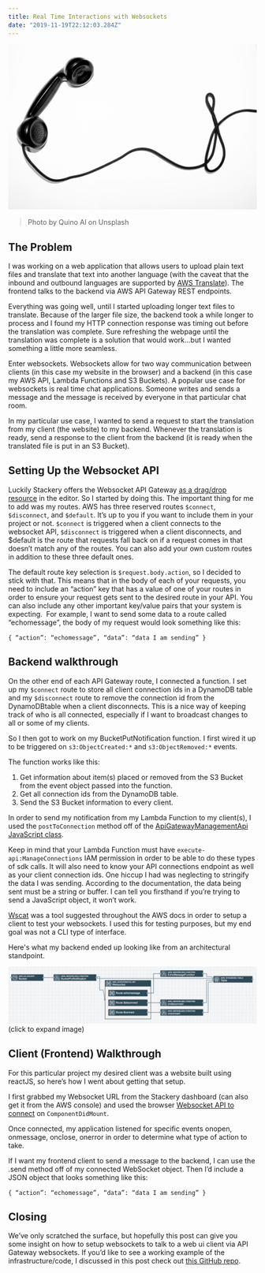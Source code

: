 ```yaml
---
title: Real Time Interactions with Websockets
date: "2019-11-19T22:12:03.284Z"
---
```


![Phone](./phone.jpg)
>Photo by Quino Al on Unsplash

## The Problem
I was working on a web application that allows users to upload plain text files and translate that text into another language (with the caveat that the inbound and outbound languages are supported by <a href="https://docs.aws.amazon.com/translate/latest/dg/what-is.html" target="_blank" rel="noopener noreferrer">AWS Translate</a>). The frontend talks to the backend via AWS API Gateway REST endpoints.

Everything was going well, until I started uploading longer text files to translate. Because of the larger file size, the backend took a while longer to process and I found my HTTP connection response was timing out before the translation was complete. Sure refreshing the webpage until the translation was complete is a solution that would work...but I wanted something a little more seamless. 

Enter websockets. Websockets allow for two way communication between clients (in this case my website in the browser) and a backend (in this case my AWS API, Lambda Functions and S3 Buckets). A popular use case for websockets is real time chat applications. Someone writes and sends a message and the message is received by everyone in that particular chat room.

In my particular use case, I wanted to send a request to start the translation from my client (the website) to my backend. Whenever the translation is ready, send a response to the client from the backend (it is ready when the translated file is put in an S3 Bucket). 

## Setting Up the Websocket API
Luckily Stackery offers the Websocket API Gateway <a href="https://docs.stackery.io/docs/api/nodes/WebSocketApi/" target="_blank" rel="noopener noreferrer">as a drag/drop resource</a> in the editor. So I started by doing this. The important thing for me to add was my routes. AWS has three reserved routes `$connect`, `$disconnect`, and `$default`. It’s up to you if you want to include them in your project or not. `$connect` is triggered when a client connects to the websocket API, `$disconnect` is triggered when a client disconnects, and $default is the route that requests fall back on if a request comes in that doesn’t match any of the routes. You can also add your own custom routes in addition to these three default ones.

The default route key selection is `$request.body.action`, so I decided to stick with that. This means that in the body of each of your requests, you need to include an “action” key that has a value of one of your routes in order to ensure your request gets sent to the desired route in your API. You can also include any other important key/value pairs that your system is expecting.  For example, I want to send some data to a route called “echomessage”, the body of my request would look something like this:

```
{ “action”: “echomessage”, “data”: “data I am sending” }
```

## Backend walkthrough
On the other end of each API Gateway route, I connected a function. I set up my `$connect` route to store all client connection ids in a DynamoDB table and my `$disconnect` route to remove the connection id from the DynamoDBtable when a client disconnects. This is a nice way of keeping track of who is all connected, especially if I want to broadcast changes to all or some of my clients.

So I then got to work on my BucketPutNotification function. I first wired it up to be triggered on `s3:ObjectCreated:*` and `s3:ObjectRemoved:*` events.

The function works like this:
  1.	Get information about item(s) placed or removed from the S3 Bucket from the event object passed into the function.
  2.	Get all connection ids from the DynamoDB table.
  3.	Send the S3 Bucket information to every client.

In order to send my notification from my Lambda Function to my client(s), I used the `postToConnection` method off of the <a href="https://docs.aws.amazon.com/AWSJavaScriptSDK/latest/AWS/ApiGatewayManagementApi.html#postToConnection-property" target="_blank" rel="noopener noreferrer">ApiGatewayManagementApi JavaScript class</a>.

Keep in mind that your Lambda Function must have `execute-api:ManageConnections` IAM permission in order to be able to do these types of sdk calls. It will also need to know your API connections endpoint as well as your client connection ids. One hiccup I had was neglecting to stringify the data I was sending. According to the documentation, the data being sent must be a string or buffer. I can tell you firsthand if you’re trying to send a JavaScript object, it won’t work.

<a href="https://www.npmjs.com/package/wscat" target="_blank" rel="noopener noreferrer">Wscat</a> was a tool suggested throughout the AWS docs in order to setup a client to test your websockets. I used this for testing purposes, but my end goal was not a CLI type of interface.

Here's what my backend ended up looking like from an architectural standpoint.

![Architecture](./websocketarchitecture.png)
(click to expand image)

## Client (Frontend) Walkthrough
For this particular project my desired client was a website built using reactJS, so here’s how I went about getting that setup. 

I first grabbed my Websocket URL from the Stackery dashboard (can also get it from the AWS console) and used the browser <a href="https://developer.mozilla.org/en-US/docs/Web/API/WebSockets_API" target="_blank" rel="noopener noreferrer">Websocket API to connect</a> on `ComponentDidMount`.

Once connected, my application listened for specific events onopen, onmessage, onclose, onerror in order to determine what type of action to take.

If I want my frontend client to send a message to the backend, I can use the .send method off of my connected WebSocket object. Then I’d include a JSON object that looks something like this:

```
{ “action”: “echomessage”, “data”: “data I am sending” }
```

## Closing
We’ve only scratched the surface, but hopefully this post can give you some insight on how to setup websockets to talk to a web ui client via API Gateway websockets. If you’d like to see a working example of the infrastructure/code, I discussed in this post check out <a href="https://github.com/deeheber/websockets" target="_blank" rel="noopener noreferrer">this GitHub repo</a>.

